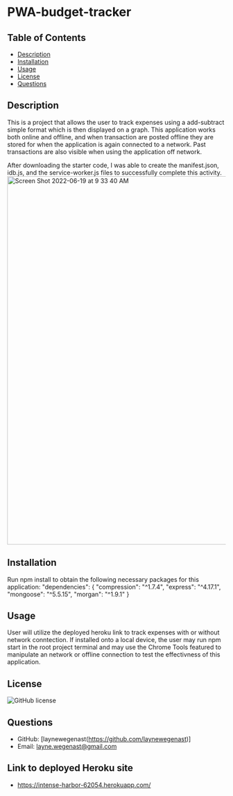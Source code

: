 # PWA-budget-tracker

 ## Table of Contents
 - [Description](#description)
 - [Installation](#installation)
 - [Usage](#usage)
 - [License](#license)
 - [Questions](#questions)

 ## Description
 This is a project that allows the user to track expenses using a add-subtract simple format which is then displayed on a graph. This application works both online and offline, and when transaction are posted offline they are stored for when the application is again connected to a network. Past transactions are also visible when using the application off network. 

 After downloading the starter code, I was able to create the manifest.json, idb.js, and the service-worker.js files to successfully complete this activity. 
<img width="850" alt="Screen Shot 2022-06-19 at 9 33 40 AM" src="https://user-images.githubusercontent.com/96094719/174486486-49c4be66-dd2f-4c3e-bf4a-8b488dec166f.png">


 ## Installation
 Run npm install to obtain the following necessary packages for this application:
  "dependencies": {
    "compression": "^1.7.4",
    "express": "^4.17.1",
    "mongoose": "^5.5.15",
    "morgan": "^1.9.1"
  }

 ## Usage
 User will utilize the deployed heroku link to track expenses with or without network conntection. If installed onto a local device, the user may run npm start in the root project terminal and may use the Chrome Tools featured to manipulate an network or offline connection to test the effectivness of this application. 

 ## License
 ![GitHub license](https://img.shields.io/badge/license-MIT-blue.svg)

 ## Questions
  - GitHub: [laynewegenast(https://github.com/laynewegenast)]
  - Email: [layne.wegenast@gmail.com](mailto:example@example.com)

  ## Link to  deployed Heroku site
  - https://intense-harbor-62054.herokuapp.com/
